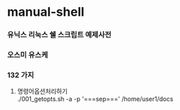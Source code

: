 # manual-shell

### 유닉스 리눅스 쉘 스크립트 예제사전
### 오스미 유스케
### 132 가지

001. 명령어옵션처리하기  
./001_getopts.sh -a -p '===sep===' /home/user1/docs
